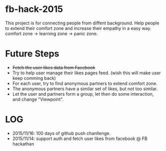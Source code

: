 # fb-hack-2015

This project is for connecting people from diffent background. 
Help people to extend their comfort zone and increase their empathy in a easy way.
comfort zone -> learning zone -> panic zone.


# Future Steps
- <del>Fetch the user likes data from Facebook</del>
- Try to help user manage their likes pages feed. (wish this will make user keep comming back)
- For each user, try to find anonymous partners to extend comfort zone.
- The anonymous partners have a similar set of likes, but not too similar.
- Let the user and partners form a group, let then do some interaction, and change "Viewpoint".

# LOG

* 2015/11/16: 100 days of github push chanllenge.
* 2015/11/14: support auth and fetch user likes from facebook @ FB hackathan
